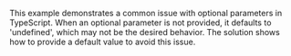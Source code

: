 This example demonstrates a common issue with optional parameters in TypeScript. When an optional parameter is not provided, it defaults to 'undefined', which may not be the desired behavior.  The solution shows how to provide a default value to avoid this issue.